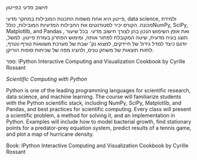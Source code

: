 *חישוב מדעי בפייטון*

פייטון היא אחת משפות התכנות המובילות במחקר מדעי, data science, ולמידת
מכונה. הקורס יכיר לסטודנטים את החבילות המדעיות המובילות, כוללNumPy,
SciPy, Matplotlib, and Pandas , ואת אופן השימוש הנכון בהן לצורך חישוב
מדעי. בכל שיעור תוצג בעיה מדעית, שיטה המקובלת לפתור אותה, ומימוש הפתרון
בעזרת פייטון. למשל, יודגם כיצד למדל גידול של חיידקים, למצוא נק׳ שבת של
מערכת משוואות טורף-נטרף, לחזות תוצאות של משחק טניס, ולהציג מפה של שכיחות
סופות הוריקן.

ספר:
IPython Interactive Computing and Visualization Cookbook by Cyrille
Rossant

*Scientific Computing with Python*

Python is one of the leading programming languages for scientific
research, data science, and machine learning. The course will
familiarize students with the Python scientific stack, including NumPy,
SciPy, Matplotlib, and Pandas, and best practices for scientific
computing. Every class will present a scientific problem, a method for
solving it, and an implementation in Python. Examples will include how
to model bacterial growth, find stationary points for a predator-prey
equation system, predict results of a tennis game, and plot a map of
hurricane density.

Book:
IPython Interactive Computing and Visualization Cookbook by Cyrille
Rossant
